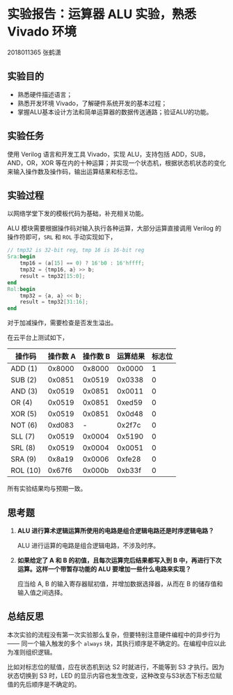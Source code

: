 # 实验报告：运算器 ALU 实验，熟悉 Vivado 环境

2018011365 张鹤潇

## 实验目的

+ 熟悉硬件描述语言；
+ 熟悉开发环境 Vivado，了解硬件系统开发的基本过程；
+ 掌握ALU基本设计方法和简单运算器的数据传送通路；验证ALU的功能。

## 实验任务

使用 Verilog 语言和开发工具 Vivado，实现 ALU，支持包括 ADD，SUB，AND，OR，XOR 等在内的十种运算；并实现一个状态机，根据状态机状态的变化来输入操作数及操作码，输出运算结果和标志位。

## 实验过程

以网络学堂下发的模板代码为基础，补充相关功能。

ALU 模块需要根据操作码对输入执行各种运算，大部分运算直接调用 Verilog 的操作符即可，`SRL` 和 `ROL` 手动实现如下，

```verilog
// tmp32 is 32-bit reg, tmp 16 is 16-bit reg
Sra:begin
	tmp16 = (a[15] == 0) ? 16'b0 : 16'hffff;
    tmp32 = {tmp16, a} >> b;
    result = tmp32[15:0];
end
Rol:begin
	tmp32 = {a, a} << b;
    result = tmp32[31:16];
end
```

对于加减操作，需要检查是否发生溢出。

在云平台上测试如下，

| 操作码   | 操作数 A | 操作数 B | 运算结果 | 标志位 |
| -------- | -------- | -------- | -------- | ------ |
| ADD (1)  | 0x8000   | 0x8000   | 0x0000   | 1      |
| SUB (2)  | 0x0851   | 0x0519   | 0x0338   | 0      |
| AND (3)  | 0x0519   | 0x0851   | 0x0011   | 0      |
| OR (4)   | 0x0519   | 0x0851   | 0xed59   | 0      |
| XOR (5)  | 0x0519   | 0x0851   | 0x0d48   | 0      |
| NOT (6)  | 0xd083   | -        | 0x2f7c   | 0      |
| SLL (7)  | 0x0519   | 0x0004   | 0x5190   | 0      |
| SRL (8)  | 0x0519   | 0x0004   | 0x0051   | 0      |
| SRA (9)  | 0x8a19   | 0x0006   | 0xfe28   | 0      |
| ROL (10) | 0x67f6   | 0x000b   | 0xb33f   | 0      |

所有实验结果均与预期一致。

## 思考题

1. **ALU 进行算术逻辑运算所使用的电路是组合逻辑电路还是时序逻辑电路？**

   ALU 进行运算的电路是组合逻辑电路，不涉及时序。

2. **如果给定了 A 和 B 的初值，且每次运算完后结果都写入到 B 中，再进行下次运算。这样一个带暂存功能的 ALU 要增加一些什么电路来实现？**

   应当给 A, B 的输入寄存器赋初值，并增加数据选择器，从而在 B 的储存值和输入值之间选择。

## 总结反思

本次实验的流程没有第一次实验那么复杂，但要特别注意硬件编程中的异步行为 —— 同一个输入触发的多个 `always` 块，其执行顺序是不确定的。在编程中应以此为准则组织逻辑。

比如对标志位的赋值，应在状态机到达 S2 时就进行，不能等到 S3 才执行。因为状态切换到 S3 时，LED 的显示内容也发生改变，这种改变与S3状态下标志位赋值的先后顺序是不确定的。


